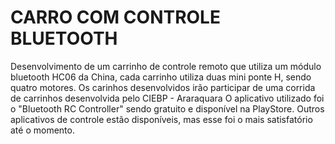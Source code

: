 # CARRO COM CONTROLE BLUETOOTH

Desenvolvimento de um carrinho de controle remoto que utiliza um módulo bluetooth HC06 da China, cada carrinho utiliza duas mini ponte H, sendo quatro motores.
Os carinhos desenvolvidos irão participar de uma corrida de carrinhos desenvolvida pelo CIEBP - Araraquara
O aplicativo utilizado foi o "Bluetooth RC Controller" sendo gratuito e disponível na PlayStore. Outros aplicativos de controle estão disponíveis, mas esse foi o mais satisfatório até o momento.
